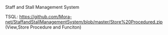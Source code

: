 Staff and Stall Management System 

 TSQL: https://github.com/Mora-net/StaffandStallManagementSystem/blob/master/Store%20Procedured.zip
 (View,Store Procedure and Funciton)
